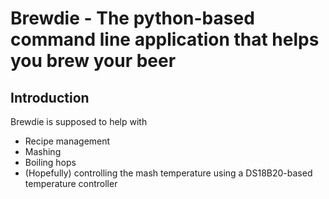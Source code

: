 # Brewdie - The python-based command line application that helps you brew your beer

## Introduction
Brewdie is supposed to help with

* Recipe management
* Mashing
* Boiling hops
* (Hopefully) controlling the mash temperature using a DS18B20-based temperature controller
